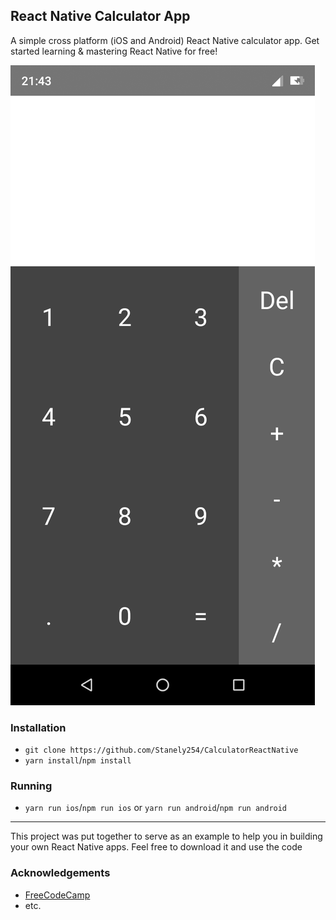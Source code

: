## React Native Calculator App

A simple cross platform (iOS and Android) React Native calculator app. Get started learning & mastering React Native for free!

![Demo](./assets/calculator.png)

### Installation

- `git clone https://github.com/Stanely254/CalculatorReactNative`
- `yarn install`/`npm install`

### Running

- `yarn run ios`/`npm run ios` or `yarn run android`/`npm run android`

---

This project was put together to serve as an example to help you in building your own React Native apps. Feel free to download it and use the code

### Acknowledgements
- [FreeCodeCamp](https://freecodecamp.org)
- etc.